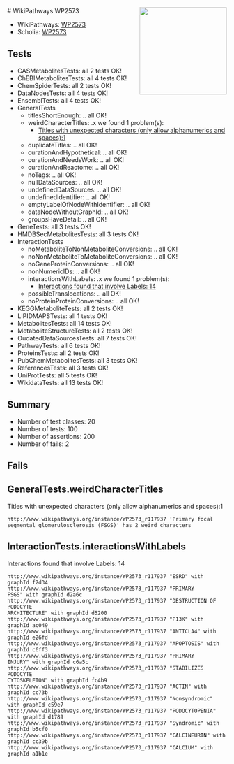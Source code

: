 <img style="float: right; width: 200px" src="https://upload.wikimedia.org/wikipedia/commons/thumb/8/83/Wplogo_with_text_500.png/640px-Wplogo_with_text_500.png" />
# WikiPathways WP2573

* WikiPathways: [WP2573](https://new.wikipathways.org/pathways/WP2573)
* Scholia: [WP2573](https://scholia.toolforge.org/wikipathways/WP2573)
## Tests
* CASMetabolitesTests: all 2 tests OK!
* ChEBIMetabolitesTests: all 4 tests OK!
* ChemSpiderTests: all 2 tests OK!
* DataNodesTests: all 4 tests OK!
* EnsemblTests: all 4 tests OK!
* GeneralTests
    * titlesShortEnough: .. all OK!
    * weirdCharacterTitles: .x we found 1 problem(s):
        * [Titles with unexpected characters (only allow alphanumerics and spaces):1](#fda87b3f)
    * duplicateTitles: .. all OK!
    * curationAndHypothetical: .. all OK!
    * curationAndNeedsWork: .. all OK!
    * curationAndReactome: .. all OK!
    * noTags: .. all OK!
    * nullDataSources: .. all OK!
    * undefinedDataSources: .. all OK!
    * undefinedIdentifier: .. all OK!
    * emptyLabelOfNodeWithIdentifier: .. all OK!
    * dataNodeWithoutGraphId: .. all OK!
    * groupsHaveDetail: .. all OK!
* GeneTests: all 3 tests OK!
* HMDBSecMetabolitesTests: all 3 tests OK!
* InteractionTests
    * noMetaboliteToNonMetaboliteConversions: .. all OK!
    * noNonMetaboliteToMetaboliteConversions: .. all OK!
    * noGeneProteinConversions: .. all OK!
    * nonNumericIDs: .. all OK!
    * interactionsWithLabels: .x we found 1 problem(s):
        * [Interactions found that involve Labels: 14](#fe97a8bc)
    * possibleTranslocations: .. all OK!
    * noProteinProteinConversions: .. all OK!
* KEGGMetaboliteTests: all 2 tests OK!
* LIPIDMAPSTests: all 1 tests OK!
* MetabolitesTests: all 14 tests OK!
* MetaboliteStructureTests: all 2 tests OK!
* OudatedDataSourcesTests: all 7 tests OK!
* PathwayTests: all 6 tests OK!
* ProteinsTests: all 2 tests OK!
* PubChemMetabolitesTests: all 3 tests OK!
* ReferencesTests: all 3 tests OK!
* UniProtTests: all 5 tests OK!
* WikidataTests: all 13 tests OK!


## Summary

* Number of test classes: 20
* Number of tests: 100
* Number of assertions: 200
* Number of fails: 2

## Fails

<a name="fda87b3f" />

## GeneralTests.weirdCharacterTitles

Titles with unexpected characters (only allow alphanumerics and spaces):1
```
http://www.wikipathways.org/instance/WP2573_r117937 'Primary focal segmental glomerulosclerosis (FSGS)' has 2 weird characters
```

<a name="fe97a8bc" />

## InteractionTests.interactionsWithLabels

Interactions found that involve Labels: 14
```
http://www.wikipathways.org/instance/WP2573_r117937 "ESRD" with graphId f2d34
http://www.wikipathways.org/instance/WP2573_r117937 "PRIMARY 
FSGS" with graphId d2a6c
http://www.wikipathways.org/instance/WP2573_r117937 "DESTRUCTION OF
PODOCYTE
ARCHITECTURE" with graphId d5200
http://www.wikipathways.org/instance/WP2573_r117937 "P13K" with graphId ac049
http://www.wikipathways.org/instance/WP2573_r117937 "ANTICLA4" with graphId e26fd
http://www.wikipathways.org/instance/WP2573_r117937 "APOPTOSIS" with graphId c6ff3
http://www.wikipathways.org/instance/WP2573_r117937 "PRIMARY 
INJURY" with graphId c6a5c
http://www.wikipathways.org/instance/WP2573_r117937 "STABILIZES 
PODOCYTE
CYTOSKELETON" with graphId fc4b9
http://www.wikipathways.org/instance/WP2573_r117937 "ACTIN" with graphId cc73b
http://www.wikipathways.org/instance/WP2573_r117937 "Nonsyndromic" with graphId c59e7
http://www.wikipathways.org/instance/WP2573_r117937 "PODOCYTOPENIA" with graphId d1789
http://www.wikipathways.org/instance/WP2573_r117937 "Syndromic" with graphId b5cf0
http://www.wikipathways.org/instance/WP2573_r117937 "CALCINEURIN" with graphId cc39b
http://www.wikipathways.org/instance/WP2573_r117937 "CALCIUM" with graphId a1b1e
```

